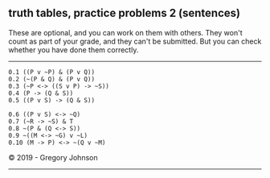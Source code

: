 ## truth tables, practice problems 2 (sentences)

These are optional, and you can work on them with others. They won't count as part of your grade, and they can't be submitted. But you can check whether you have done them correctly.

---


~~~{.TruthTable .Simple system="magnusSL" options="nocounterexample" submission="none"}
0.1 ((P v ~P) & (P v Q))
0.2 (~(P & Q) & (P v Q))
0.3 (~P <-> ((S v P) -> ~S))
0.4 (P -> (Q & S))
0.5 ((P v S) -> (Q & S))
~~~

~~~{.TruthTable .Simple system="magnusSL" options="nocounterexample autoAtoms" submission="none"}
0.6 ((P v S) <-> ~Q)
0.7 (~R -> ~S) & T
0.8 ~(P & (Q <-> S))
0.9 ~((M <-> ~G) v ~L)
0.10 (M -> P) <-> ~(Q v ~M)
~~~


<p>&copy; 2019 - <script>document.write(new Date().getFullYear())</script> Gregory Johnson</p>

---
